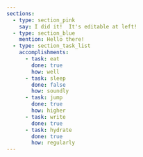 ```yaml
---
sections:
  - type: section_pink
    say: I did it!  It's editable at left!
  - type: section_blue
    mention: Hello there!
  - type: section_task_list
    accomplishments:
      - task: eat
        done: true
        how: well
      - task: sleep
        done: false
        how: soundly
      - task: jump
        done: true
        how: higher
      - task: write
        done: true
      - task: hydrate
        done: true
        how: regularly
---
```

